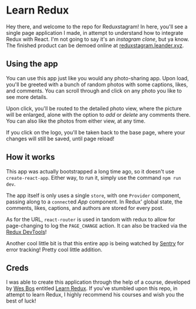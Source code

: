 # Learn Redux

Hey there, and welcome to the repo for Reduxstagram! In here, you'll see a single page application I made, in attempt to understand how to integrate Redux with React. I'm not going to say it's an _instagram clone_, but ya know. The finished product can be demoed online at [reduxstagram.leander.xyz](reduxstagram.leander.xyz).

## Using the app

You can use this app just like you would any photo-sharing app. Upon load, you'll be greeted with a bunch of random photos with some captions, likes, and comments. You can scroll through and click on any photo you like to see more details.

Upon click, you'll be routed to the detailed photo view, where the picture will be enlarged, alone with the option to _add_ or _delete_ any comments there. You can also like the photos from either view, at any time.

If you click on the logo, you'll be taken back to the base page, where your changes will still be saved, until page reload!

## How it works

This app was actually bootstrapped a long time ago, so it doesn't use `create-react-app`. Either way, to run it, simply use the command `npm run dev`.

The app itself is only uses a single `store`, with one `Provider` component, passing along to a `connect`ed _App_ component. In Redux' global state, the comments, likes, captions, and authors are stored for every post. 

As for the URL, `react-router` is used in tandom with redux to allow for page-changing to log the `PAGE_CHANGE` action. It can also be tracked via the [Redux DevTools](https://chrome.google.com/webstore/detail/redux-devtools/lmhkpmbekcpmknklioeibfkpmmfibljd?hl=en)!

Another cool little bit is that this entire app is being watched by [Sentry](sentry.io) for error tracking! Pretty cool little addition.

## Creds

I was able to create this application through the help of a course, developed by [Wes Bos](wesbos.com) entitled [Learn Redux](learnredux.com). If you've stumbled upon this repo, in attempt to learn Redux, I highly recommend his courses and wish you the best of luck!
